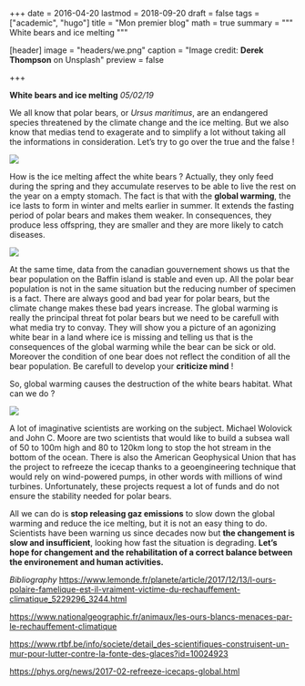 +++
date = 2016-04-20
lastmod = 2018-09-20
draft = false
tags = ["academic", "hugo"]
title = "Mon premier blog"
math = true
summary = """
White bears and ice melting
"""

[header]
image = "headers/we.png"
caption = "Image credit: **Derek Thompson** on Unsplash"
preview = false

+++

**White bears and ice melting**
*05/02/19*

We all know that polar bears, or *Ursus maritimus*, are an endangered species threatened by the climate change and the ice melting. But we also know that medias tend to exagerate and to simplify a lot without taking all the informations in consideration. Let’s try to go over the true and the false !

![](ours_fonte)

How is the ice melting affect the white bears ? Actually, they only feed during the spring and they accumulate reserves to be able to live the rest on the year on a empty stomach. The fact is that with the **global warming**, the ice lasts to form in winter and melts earlier in summer. It extends the fasting period of polar bears and makes them weaker. In consequences, they produce less offspring, they are smaller and they are more likely to catch diseases.

![](ours_menace)

At the same time, data from the canadian gouvernement shows us that the bear population on the Baffin island is stable and even up.
All the polar bear population is not in the same situation but the reducing number of specimen is a fact. There are always good and bad year for polar bears, but the climate change makes these bad years increase. The global warming is really the principal threat fot polar bears but we need to be carefull with what media try to convay. They will show you a picture of an agonizing white bear in a land where ice is missing and telling us that is the consequences of the global warming while the bear can be sick or old. Moreover the condition of one bear does not reflect the condition of all the bear population. Be carefull to develop your **criticize mind** !

So, global warming causes the destruction of the white bears habitat. What can we do ?

 ![](icecream)

A lot of imaginative scientists are working on the subject. Michael Wolovick and John C. Moore are two scientists that would like to build a subsea wall of 50 to 100m high and 80 to 120km long to stop the hot stream in the bottom of the ocean. There is also the American Geophysical Union that has the project to refreeze the icecap thanks to a geoengineering technique that would rely on wind-powered pumps, in other words with millions of wind turbines.
Unfortunately, these projects request a lot of funds and do not ensure the stability needed for polar bears.

All we can do is **stop releasing gaz emissions** to slow down the global warming and reduce the ice melting, but it is not an easy thing to do. Scientists have been warning us since decades now but **the changement is slow and insufficient**, looking how fast the situation is degrading.
**Let’s hope for changement and the rehabilitation of a correct balance between the environement and human activities.**

*Bibliography*
https://www.lemonde.fr/planete/article/2017/12/13/l-ours-polaire-famelique-est-il-vraiment-victime-du-rechauffement-climatique_5229296_3244.html

https://www.nationalgeographic.fr/animaux/les-ours-blancs-menaces-par-le-rechauffement-climatique

https://www.rtbf.be/info/societe/detail_des-scientifiques-construisent-un-mur-pour-lutter-contre-la-fonte-des-glaces?id=10024923

https://phys.org/news/2017-02-refreeze-icecaps-global.html






